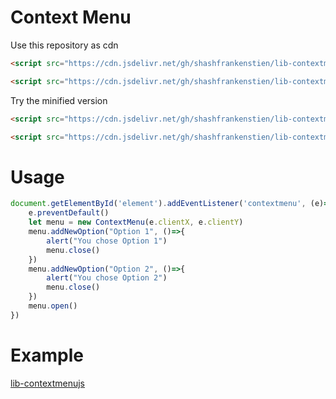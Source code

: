 # Context Menu

Use this repository as cdn

```html
<script src="https://cdn.jsdelivr.net/gh/shashfrankenstien/lib-contextmenujs/lib-contextmenu.js"></script>
```
```html
<script src="https://cdn.jsdelivr.net/gh/shashfrankenstien/lib-contextmenujs@v0.0.1/lib-contextmenu.js"></script>
```

Try the minified version
```html
<script src="https://cdn.jsdelivr.net/gh/shashfrankenstien/lib-contextmenujs/lib-contextmenu.min.js"></script>
```
```html
<script src="https://cdn.jsdelivr.net/gh/shashfrankenstien/lib-contextmenujs@v0.0.1/lib-contextmenu.min.js"></script>
```

# Usage

```js
document.getElementById('element').addEventListener('contextmenu', (e)=>{
    e.preventDefault()
    let menu = new ContextMenu(e.clientX, e.clientY)
    menu.addNewOption("Option 1", ()=>{
        alert("You chose Option 1")
        menu.close()
    })
    menu.addNewOption("Option 2", ()=>{
        alert("You chose Option 2")
        menu.close()
    })
    menu.open()
})

```

# Example

[lib-contextmenujs](https://shashfrankenstien.github.io/lib-contextmenujs/)
